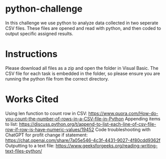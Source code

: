 # python-challenge
In this challenge we use python to analyze data collected in two seperate CSV files. These files are opened and read with python, and then coded to output specific assigned results. 
# Instructions
Please download all files as a zip and open the folder in Visual Basic. The CSV file for each task is embedded in the folder, so please ensure you are running the python file from the correct directory.
# Works Cited 
Using len function to count row in CSV: https://www.quora.com/How-do-you-count-the-number-of-rows-in-a-CSV-file-in-Python
Appending items to list: https://discuss.python.org/t/append-to-list-each-line-of-csv-file-row-if-row-is-have-numeric-values/19452
Code troubleshooting with ChatGPT for profit change if statement: https://chat.openai.com/share/7a05e546-4c3f-4431-9027-4f80cdd9362f
Outputting to a text file: https://www.geeksforgeeks.org/reading-writing-text-files-python/

